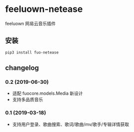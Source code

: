 # feeluown-netease

feeluown 网易云音乐插件

## 安装

```sh
pip3 install fuo-netease
```

## changelog

### 0.2 (2019-06-30)

- 适配 fuocore.models.Media 新设计
- 支持多品质音乐

### 0.1 (2019-03-18)

- 支持用户登录、歌曲搜索、歌词/歌曲/mv/歌手/专辑详情获取
